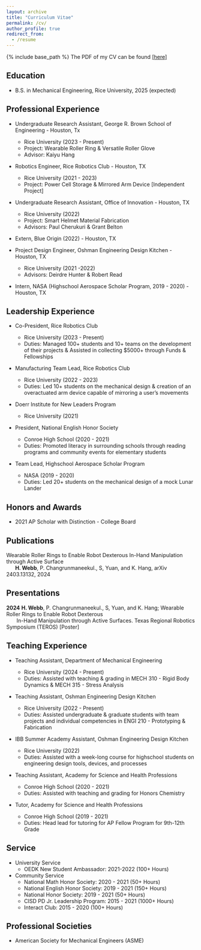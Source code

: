 ```yaml
---
layout: archive
title: "Curriculum Vitae"
permalink: /cv/
author_profile: true
redirect_from:
  - /resume
---
```


{% include base_path %}
The PDF of my CV can be found <a href="/files/Webb_CV.pdf" download>[here]</a>
## Education
* B.S. in Mechanical Engineering, Rice University, 2025 (expected)

## Professional Experience
* Undergraduate Research Assistant, George R. Brown School of Engineering - Houston, Tx
  * Rice University (2023 - Present)
  * Project: Wearable Roller Ring & Versatile Roller Glove
  * Advisor: Kaiyu Hang

* Robotics Engineer, Rice Robotics Club - Houston, TX
  * Rice University (2021 - 2023)
  * Project: Power Cell Storage & Mirrored Arm Device [Independent Project]

* Undergraduate Research Assistant, Office of Innovation - Houston, TX
  * Rice University (2022)
  * Project: Smart Helmet Material Fabrication
  * Advisors: Paul Cherukuri & Grant Belton

* Extern, Blue Origin (2022) - Houston, TX

* Project Design Engineer, Oshman Engineering Design Kitchen - Houston, TX
  * Rice University (2021 -2022)
  * Advisors: Deirdre Hunter & Robert Read

* Intern, NASA (Highschool Aerospace Scholar Program, 2019 - 2020) - Houston, TX

## Leadership Experience
* Co-President, Rice Robotics Club
  * Rice University (2023 - Present)
  * Duties: Managed 100+ students and 10+ teams on the development of their projects & Assisted in collecting $5000+ through Funds & Fellowships 

* Manufacturing Team Lead, Rice Robotics Club
  * Rice University (2022 - 2023)
  * Duties: Led 10+ students on the mechanical design & creation of an overactuated arm device capable of mirroring a user’s movements

* Doerr Institute for New Leaders Program
  * Rice University (2021)

* President, National English Honor Society 
  * Conroe High School (2020 - 2021)
  * Duties: Promoted literacy in surrounding schools through reading programs and community events for elementary students

* Team Lead, Highschool Aerospace Scholar Program 
  * NASA (2019 - 2020)
  * Duties: Led 20+ students on the mechanical design of a mock Lunar Lander

## Honors and Awards
* 2021 AP Scholar with Distinction - College Board

## Publications
Wearable Roller Rings to Enable Robot Dexterous In-Hand Manipulation through Active Surface <br>
&nbsp;&nbsp;&nbsp;&nbsp;&nbsp;&nbsp;**H. Webb**,  P. Changrunmaneekul., S, Yuan, and K. Hang, arXiv 2403.13132, 2024

## Presentations
**2024**
**H. Webb**,  P. Changrunmaneekul., S, Yuan, and K. Hang; Wearable Roller Rings to Enable Robot Dexterous <br>
&nbsp;&nbsp;&nbsp;&nbsp;&nbsp;&nbsp; In-Hand Manipulation through Active Surfaces. Texas Regional Robotics Symposium (TEROS) \[Poster\]

## Teaching Experience
* Teaching Assistant, Department of Mechanical Engineering
  * Rice University (2024 - Present)
  * Duties: Assisted with teaching & grading in MECH 310 - Rigid Body Dynamics & MECH 315 - Stress Analysis

* Teaching Assistant, Oshman Engineering Design Kitchen
  * Rice University (2022 - Present)
  * Duties: Assisted undergraduate & graduate students with team projects and individual competencies in ENGI 210 - Prototyping & Fabrication

* IBB Summer Academy Assistant, Oshman Engineering Design Kitchen
  * Rice University (2022)
  * Duties: Assisted with a week-long course for highschool students on engineering design tools, devices, and processes

* Teaching Assistant, Academy for Science and Health Professions
  * Conroe High School (2020 - 2021)
  * Duties: Assisted with teaching and grading for Honors Chemistry 

* Tutor, Academy for Science and Health Professions
  * Conroe High School (2019 - 2021)
  * Duties: Head lead for tutoring for AP Fellow Program for 9th-12th Grade  
  


<!---
Publications
======
  <ul>{% for post in site.publications %}
    {% include archive-single-cv.html %}
  {% endfor %}</ul>
-->

<!---
Talks
======
  <ul>{% for post in site.talks %}
    {% include archive-single-talk-cv.html %}
  {% endfor %}</ul>
 --> 

## Service
* University Service
  * OEDK New Student Ambassador: 2021-2022 (100+ Hours)
* Community Service
  * National Math Honor Society: 2020 - 2021 (50+ Hours)
  * National English Honor Society: 2019 - 2021 (150+ Hours)
  * National Honor Society: 2019 - 2021 (50+ Hours)
  * CISD PD Jr. Leadership Program: 2015 - 2021 (1000+ Hours)
  * Interact Club: 2015 - 2020 (100+ Hours)


## Professional Societies
* American Society for Mechanical Engineers (ASME)


<!---
Teaching
======
  <ul>{% for post in site.teaching %}
    {% include archive-single-cv.html %}
  {% endfor %}</ul>
   --> 
